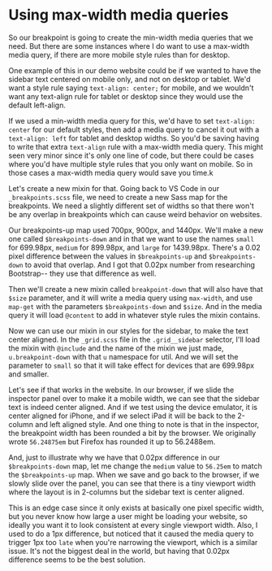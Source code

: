 # Using max-width media queries

So our breakpoint is going to create the min-width media queries that we need. But there are some instances where I do want to use a max-width media query, if there are more mobile style rules than for desktop.

One example of this in our demo website could be if we wanted to have the sidebar text centered on mobile only, and not on desktop or tablet. We'd want a style rule saying `text-align: center;` for mobile, and we wouldn't want any text-align rule for tablet or desktop since they would use the default left-align.

If we used a min-width media query for this, we'd have to set `text-align: center` for our default styles, then add a media query to cancel it out with a `text-align: left` for tablet and desktop widths. So you'd be saving having to write that extra `text-align` rule with a max-width media query. This might seen very minor since it's only one line of code, but there could be cases where you'd have multiple style rules that you only want on mobile. So in those cases a max-width media query would save you time.k

Let's create a new mixin for that. Going back to VS Code in our `_breakpoints.scss` file, we need to create a new Sass map for the breakpoints. We need a slightly different set of widths so that there won't be any overlap in breakpoints which can cause weird behavior on websites.

Our breakpoints-up map used 700px, 900px, and 1440px. We'll make a new one called `$breakpoints-down` and in that we want to use the names `small` for 699.98px, `medium` for 899.98px, and `large` for 1439.98px. There's a 0.02 pixel difference between the values in `$breakpoints-up` and `$breakpoints-down` to avoid that overlap. And I got that 0.02px number from researching Bootstrap-- they use that difference as well.

Then we'll create a new mixin called `breakpoint-down` that will also have that `$size` parameter, and it will write a media query using `max-width`, and use `map-get` with the parameters `$breakpoints-down` and `$size`. And in the media query it will load `@content` to add in whatever style rules the mixin contains.

Now we can use our mixin in our styles for the sidebar, to make the text center aligned. In the `_grid.scss` file in the `.grid__sidebar` selector, I'll load the mixin with `@include` and the name of the mixin we just made, `u.breakpoint-down` with that `u` namespace for util. And we will set the parameter to `small` so that it will take effect for devices that are 699.98px and smaller.

Let's see if that works in the website. In our browser, if we slide the inspector panel over to make it a mobile width, we can see that the sidebar text is indeed center aligned. And if we test using the device emulator, it is center aligned for iPhone, and if we select iPad it will be back to the 2-column and left aligned style. And one thing to note is that in the inspector, the breakpoint width has been rounded a bit by the browser. We originally wrote `56.24875em` but Firefox has rounded it up to 56.2488em.

And, just to illustrate why we have that 0.02px difference in our `$breakpoints-down` map, let me change the `medium` value to `56.25em` to match the `$breakpoints-up` map. When we save and go back to the browser, if we slowly slide over the panel, you can see that there is a tiny viewport width where the layout is in 2-columns but the sidebar text is center aligned.

This is an edge case since it only exists at basically one pixel specific width, but you never know how large a user might be loading your website, so ideally you want it to look consistent at every single viewport width. Also, I used to do a 1px difference, but noticed that it caused the media query to trigger 1px too `late` when you're narrowing the viewport, which is a similar issue. It's not the biggest deal in the world, but having that 0.02px difference seems to be the best solution.
